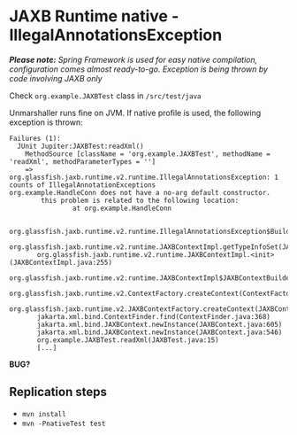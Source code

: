 # JAXB Runtime native - IllegalAnnotationsException

*__Please note:__ Spring Framework is used for easy native compilation, 
configuration comes almost ready-to-go. Exception is being thrown by code involving JAXB only*

Check `org.example.JAXBTest` class in `/src/test/java`

Unmarshaller runs fine on JVM.
If native profile is used, the following exception is thrown:
```
Failures (1):
  JUnit Jupiter:JAXBTest:readXml()
    MethodSource [className = 'org.example.JAXBTest', methodName = 'readXml', methodParameterTypes = '']
    => org.glassfish.jaxb.runtime.v2.runtime.IllegalAnnotationsException: 1 counts of IllegalAnnotationExceptions
org.example.HandleConn does not have a no-arg default constructor.
        this problem is related to the following location:
                at org.example.HandleConn

       org.glassfish.jaxb.runtime.v2.runtime.IllegalAnnotationsException$Builder.check(IllegalAnnotationsException.java:83)
       org.glassfish.jaxb.runtime.v2.runtime.JAXBContextImpl.getTypeInfoSet(JAXBContextImpl.java:421)
       org.glassfish.jaxb.runtime.v2.runtime.JAXBContextImpl.<init>(JAXBContextImpl.java:255)
       org.glassfish.jaxb.runtime.v2.runtime.JAXBContextImpl$JAXBContextBuilder.build(JAXBContextImpl.java:1115)
       org.glassfish.jaxb.runtime.v2.ContextFactory.createContext(ContextFactory.java:144)
       org.glassfish.jaxb.runtime.v2.JAXBContextFactory.createContext(JAXBContextFactory.java:44)
       jakarta.xml.bind.ContextFinder.find(ContextFinder.java:368)
       jakarta.xml.bind.JAXBContext.newInstance(JAXBContext.java:605)
       jakarta.xml.bind.JAXBContext.newInstance(JAXBContext.java:546)
       org.example.JAXBTest.readXml(JAXBTest.java:15)
       [...]

```

__BUG?__

## Replication steps

* `mvn install`
* `mvn -PnativeTest test`







